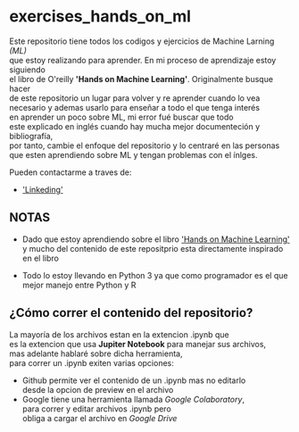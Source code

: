 # exercises_hands_on_ml

Este repositorio tiene todos los codigos y ejercicios de Machine Larning *(ML)*  
que estoy realizando para aprender. En mi proceso de aprendizaje estoy siguiendo  
el libro de O'reilly **'Hands on Machine Learning'**. Originalmente busque hacer  
de este repositorio un lugar para volver y re aprender cuando lo vea  
necesario y ademas usarlo para enseñar a todo el que tenga interés  
en aprender un poco sobre ML, mi error fué buscar que todo  
este explicado en inglés cuando hay mucha mejor documenteción y bibliografía,  
por tanto, cambie el enfoque del repositorio y lo centraré en las personas   
que esten aprendiendo sobre ML y tengan problemas con el ínlges.

Pueden contactarme a traves de: 
* ['Linkeding'](https://www.linkedin.com/in/cristian-david-gómez-román-5a0067142/edit/about/)

## NOTAS

 * Dado que estoy aprendiendo sobre el libro ['Hands on Machine Learning'](http://shop.oreilly.com/product/0636920142874.do)  
 y mucho del contenido de este repositprio esta directamente inspirado en el libro

 * Todo lo estoy llevando en Python 3 ya que como programador es el que mejor manejo entre Python y R
 
## ¿Cómo correr el contenido del repositorio? 

La mayoría de los archivos estan en la extencion .ipynb que   
es la extencion que usa **Jupiter Notebook** para manejar sus archivos,  
mas adelante hablaré sobre dicha herramienta,  
para correr un .ipynb exiten varias opciones: 

* Github permite ver el contenido de un .ipynb mas no editarlo   
desde la opcion de preview en el archivo
* Google tiene una herramienta llamada *Google Colaboratory*,  
para correr y editar archivos .ipynb pero  
obliga a cargar el archivo en *Google Drive*
